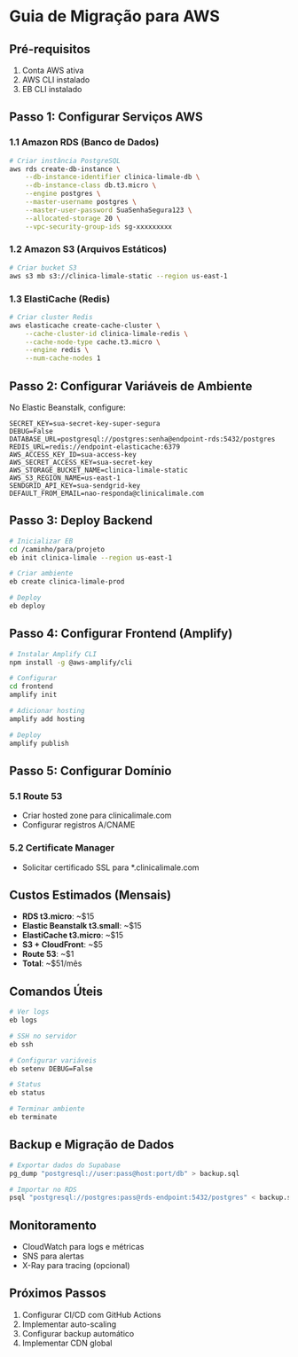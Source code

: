 # Guia de Migração para AWS

## Pré-requisitos
1. Conta AWS ativa
2. AWS CLI instalado
3. EB CLI instalado

## Passo 1: Configurar Serviços AWS

### 1.1 Amazon RDS (Banco de Dados)
```bash
# Criar instância PostgreSQL
aws rds create-db-instance \
    --db-instance-identifier clinica-limale-db \
    --db-instance-class db.t3.micro \
    --engine postgres \
    --master-username postgres \
    --master-user-password SuaSenhaSegura123 \
    --allocated-storage 20 \
    --vpc-security-group-ids sg-xxxxxxxxx
```

### 1.2 Amazon S3 (Arquivos Estáticos)
```bash
# Criar bucket S3
aws s3 mb s3://clinica-limale-static --region us-east-1
```

### 1.3 ElastiCache (Redis)
```bash
# Criar cluster Redis
aws elasticache create-cache-cluster \
    --cache-cluster-id clinica-limale-redis \
    --cache-node-type cache.t3.micro \
    --engine redis \
    --num-cache-nodes 1
```

## Passo 2: Configurar Variáveis de Ambiente

No Elastic Beanstalk, configure:

```
SECRET_KEY=sua-secret-key-super-segura
DEBUG=False
DATABASE_URL=postgresql://postgres:senha@endpoint-rds:5432/postgres
REDIS_URL=redis://endpoint-elasticache:6379
AWS_ACCESS_KEY_ID=sua-access-key
AWS_SECRET_ACCESS_KEY=sua-secret-key
AWS_STORAGE_BUCKET_NAME=clinica-limale-static
AWS_S3_REGION_NAME=us-east-1
SENDGRID_API_KEY=sua-sendgrid-key
DEFAULT_FROM_EMAIL=nao-responda@clinicalimale.com
```

## Passo 3: Deploy Backend

```bash
# Inicializar EB
cd /caminho/para/projeto
eb init clinica-limale --region us-east-1

# Criar ambiente
eb create clinica-limale-prod

# Deploy
eb deploy
```

## Passo 4: Configurar Frontend (Amplify)

```bash
# Instalar Amplify CLI
npm install -g @aws-amplify/cli

# Configurar
cd frontend
amplify init

# Adicionar hosting
amplify add hosting

# Deploy
amplify publish
```

## Passo 5: Configurar Domínio

### 5.1 Route 53
- Criar hosted zone para clinicalimale.com
- Configurar registros A/CNAME

### 5.2 Certificate Manager
- Solicitar certificado SSL para *.clinicalimale.com

## Custos Estimados (Mensais)

- **RDS t3.micro**: ~$15
- **Elastic Beanstalk t3.small**: ~$15
- **ElastiCache t3.micro**: ~$15
- **S3 + CloudFront**: ~$5
- **Route 53**: ~$1
- **Total**: ~$51/mês

## Comandos Úteis

```bash
# Ver logs
eb logs

# SSH no servidor
eb ssh

# Configurar variáveis
eb setenv DEBUG=False

# Status
eb status

# Terminar ambiente
eb terminate
```

## Backup e Migração de Dados

```bash
# Exportar dados do Supabase
pg_dump "postgresql://user:pass@host:port/db" > backup.sql

# Importar no RDS
psql "postgresql://postgres:pass@rds-endpoint:5432/postgres" < backup.sql
```

## Monitoramento

- CloudWatch para logs e métricas
- SNS para alertas
- X-Ray para tracing (opcional)

## Próximos Passos

1. Configurar CI/CD com GitHub Actions
2. Implementar auto-scaling
3. Configurar backup automático
4. Implementar CDN global
